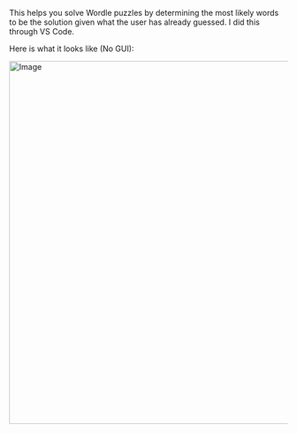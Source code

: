 This helps you solve Wordle puzzles by determining the most likely words to be the solution given what the user has already guessed. I did this through VS Code.

Here is what it looks like (No GUI):

<img width="2732" height="657" alt="Image" src="https://github.com/user-attachments/assets/cfd0fb5b-0cb8-431c-9ca6-b4c311f277bd" />
